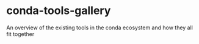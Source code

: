 # conda-tools-gallery
An overview of the existing tools in the conda ecosystem and how they all fit together
